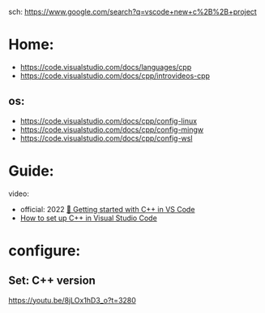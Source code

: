 sch: https://www.google.com/search?q=vscode+new+c%2B%2B+project

# Home:
- https://code.visualstudio.com/docs/languages/cpp
- https://code.visualstudio.com/docs/cpp/introvideos-cpp

## os:
- https://code.visualstudio.com/docs/cpp/config-linux
- https://code.visualstudio.com/docs/cpp/config-mingw
- https://code.visualstudio.com/docs/cpp/config-wsl

# Guide:
video:
- official: 2022 [🔴 Getting started with C++ in VS Code](https://youtu.be/dSGW-DLMnUc)
- [How to set up C++ in Visual Studio Code](https://youtu.be/DMWD7wfhgNY)

# configure:
## Set: C++ version
https://youtu.be/8jLOx1hD3_o?t=3280
